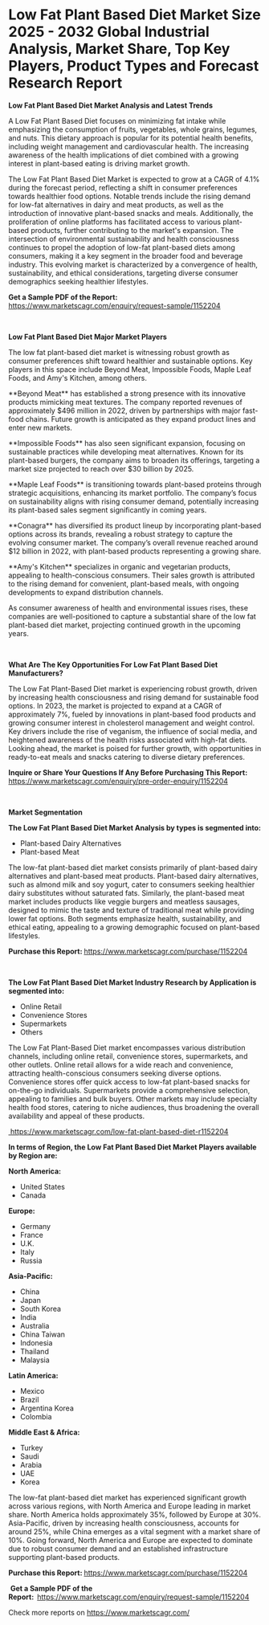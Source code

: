 <p><h1>Low Fat Plant Based Diet Market Size 2025 - 2032 Global Industrial Analysis, Market Share, Top Key Players, Product Types and Forecast Research Report</h1></p><p><strong>Low Fat Plant Based Diet Market Analysis and Latest Trends</strong></p>
<p><p>A Low Fat Plant Based Diet focuses on minimizing fat intake while emphasizing the consumption of fruits, vegetables, whole grains, legumes, and nuts. This dietary approach is popular for its potential health benefits, including weight management and cardiovascular health. The increasing awareness of the health implications of diet combined with a growing interest in plant-based eating is driving market growth.</p><p>The Low Fat Plant Based Diet Market is expected to grow at a CAGR of 4.1% during the forecast period, reflecting a shift in consumer preferences towards healthier food options. Notable trends include the rising demand for low-fat alternatives in dairy and meat products, as well as the introduction of innovative plant-based snacks and meals. Additionally, the proliferation of online platforms has facilitated access to various plant-based products, further contributing to the market's expansion. The intersection of environmental sustainability and health consciousness continues to propel the adoption of low-fat plant-based diets among consumers, making it a key segment in the broader food and beverage industry. This evolving market is characterized by a convergence of health, sustainability, and ethical considerations, targeting diverse consumer demographics seeking healthier lifestyles.</p></p>
<p><strong>Get a Sample PDF of the Report:&nbsp;</strong> <a href="https://www.marketscagr.com/enquiry/request-sample/1152204?utm_campaign=2246&utm_medium=2&utm_source=Github&utm_content=ia&utm_term=14022025&utm_id=low-fat-plant-based-diet">https://www.marketscagr.com/enquiry/request-sample/1152204</a></p>
<p>&nbsp;</p>
<p><strong>Low Fat Plant Based Diet Major Market Players</strong></p>
<p><p>The low fat plant-based diet market is witnessing robust growth as consumer preferences shift toward healthier and sustainable options. Key players in this space include Beyond Meat, Impossible Foods, Maple Leaf Foods, and Amy's Kitchen, among others. </p><p>**Beyond Meat** has established a strong presence with its innovative products mimicking meat textures. The company reported revenues of approximately $496 million in 2022, driven by partnerships with major fast-food chains. Future growth is anticipated as they expand product lines and enter new markets. </p><p>**Impossible Foods** has also seen significant expansion, focusing on sustainable practices while developing meat alternatives. Known for its plant-based burgers, the company aims to broaden its offerings, targeting a market size projected to reach over $30 billion by 2025. </p><p>**Maple Leaf Foods** is transitioning towards plant-based proteins through strategic acquisitions, enhancing its market portfolio. The company’s focus on sustainability aligns with rising consumer demand, potentially increasing its plant-based sales segment significantly in coming years.</p><p>**Conagra** has diversified its product lineup by incorporating plant-based options across its brands, revealing a robust strategy to capture the evolving consumer market. The company’s overall revenue reached around $12 billion in 2022, with plant-based products representing a growing share.</p><p>**Amy's Kitchen** specializes in organic and vegetarian products, appealing to health-conscious consumers. Their sales growth is attributed to the rising demand for convenient, plant-based meals, with ongoing developments to expand distribution channels. </p><p>As consumer awareness of health and environmental issues rises, these companies are well-positioned to capture a substantial share of the low fat plant-based diet market, projecting continued growth in the upcoming years.</p></p>
<p>&nbsp;</p>
<p><strong>What Are The Key Opportunities For Low Fat Plant Based Diet Manufacturers?</strong></p>
<p><p>The Low Fat Plant-Based Diet market is experiencing robust growth, driven by increasing health consciousness and rising demand for sustainable food options. In 2023, the market is projected to expand at a CAGR of approximately 7%, fueled by innovations in plant-based food products and growing consumer interest in cholesterol management and weight control. Key drivers include the rise of veganism, the influence of social media, and heightened awareness of the health risks associated with high-fat diets. Looking ahead, the market is poised for further growth, with opportunities in ready-to-eat meals and snacks catering to diverse dietary preferences.</p></p>
<p><strong>Inquire or Share Your Questions If Any Before Purchasing This Report:</strong> <a href="https://www.marketscagr.com/enquiry/pre-order-enquiry/1152204?utm_campaign=2246&utm_medium=2&utm_source=Github&utm_content=ia&utm_term=14022025&utm_id=low-fat-plant-based-diet">https://www.marketscagr.com/enquiry/pre-order-enquiry/1152204</a></p>
<p>&nbsp;</p>
<p><strong>Market Segmentation</strong></p>
<p><strong>The Low Fat Plant Based Diet Market Analysis by types is segmented into:</strong></p>
<p><ul><li>Plant-based Dairy Alternatives</li><li>Plant-based Meat</li></ul></p>
<p><p>The low-fat plant-based diet market consists primarily of plant-based dairy alternatives and plant-based meat products. Plant-based dairy alternatives, such as almond milk and soy yogurt, cater to consumers seeking healthier dairy substitutes without saturated fats. Similarly, the plant-based meat market includes products like veggie burgers and meatless sausages, designed to mimic the taste and texture of traditional meat while providing lower fat options. Both segments emphasize health, sustainability, and ethical eating, appealing to a growing demographic focused on plant-based lifestyles.</p></p>
<p><strong>Purchase this Report:&nbsp;</strong><a href="https://www.marketscagr.com/purchase/1152204?utm_campaign=2246&utm_medium=2&utm_source=Github&utm_content=ia&utm_term=14022025&utm_id=low-fat-plant-based-diet">https://www.marketscagr.com/purchase/1152204</a></p>
<p>&nbsp;</p>
<p><strong>The Low Fat Plant Based Diet Market Industry Research by Application is segmented into:</strong></p>
<p><ul><li>Online Retail</li><li>Convenience Stores</li><li>Supermarkets</li><li>Others</li></ul></p>
<p><p>The Low Fat Plant-Based Diet market encompasses various distribution channels, including online retail, convenience stores, supermarkets, and other outlets. Online retail allows for a wide reach and convenience, attracting health-conscious consumers seeking diverse options. Convenience stores offer quick access to low-fat plant-based snacks for on-the-go individuals. Supermarkets provide a comprehensive selection, appealing to families and bulk buyers. Other markets may include specialty health food stores, catering to niche audiences, thus broadening the overall availability and appeal of these products.</p></p>
<p><a href="https://www.marketscagr.com/low-fat-plant-based-diet-r1152204?utm_campaign=2246&utm_medium=2&utm_source=Github&utm_content=ia&utm_term=14022025&utm_id=low-fat-plant-based-diet">&nbsp;https://www.marketscagr.com/low-fat-plant-based-diet-r1152204</a></p>
<p><strong>In terms of Region, the Low Fat Plant Based Diet Market Players available by Region are:</strong></p>
<p>
    <p> <strong> North America: </strong>
        <ul>
            <li>United States</li>
            <li>Canada</li>
        </ul>
        </p> 
    <p> <strong> Europe: </strong>
        <ul>
            <li>Germany</li>
            <li>France</li>
            <li>U.K.</li>
            <li>Italy</li>
            <li>Russia</li>
        </ul>
        </p> 
    <p> <strong> Asia-Pacific: </strong>
        <ul>
            <li>China</li>
            <li>Japan</li>
            <li>South Korea</li>
            <li>India</li>
            <li>Australia</li>
            <li>China Taiwan</li>
            <li>Indonesia</li>
            <li>Thailand</li>
            <li>Malaysia</li>
        </ul>
        </p> 
    <p> <strong> Latin America: </strong>
        <ul>
            <li>Mexico</li>
            <li>Brazil</li>
            <li>Argentina Korea</li>
            <li>Colombia</li>
        </ul>
        </p> 
    <p> <strong> Middle East & Africa: </strong>
        <ul>
            <li>Turkey</li>
            <li>Saudi</li>
            <li>Arabia</li>
            <li>UAE</li>
            <li>Korea</li>
        </ul>
    </p>
    </p>
<p><p>The low-fat plant-based diet market has experienced significant growth across various regions, with North America and Europe leading in market share. North America holds approximately 35%, followed by Europe at 30%. Asia-Pacific, driven by increasing health consciousness, accounts for around 25%, while China emerges as a vital segment with a market share of 10%. Going forward, North America and Europe are expected to dominate due to robust consumer demand and an established infrastructure supporting plant-based products.</p></p>
<p><strong>Purchase this Report: </strong><a href="https://www.marketscagr.com/purchase/1152204?utm_campaign=2246&utm_medium=2&utm_source=Github&utm_content=ia&utm_term=14022025&utm_id=low-fat-plant-based-diet">https://www.marketscagr.com/purchase/1152204</a></p>
<p>&nbsp;<strong>Get a Sample PDF of the Report:&nbsp;&nbsp;</strong><a href="https://www.marketscagr.com/enquiry/request-sample/1152204?utm_campaign=2246&utm_medium=2&utm_source=Github&utm_content=ia&utm_term=14022025&utm_id=low-fat-plant-based-diet">https://www.marketscagr.com/enquiry/request-sample/1152204</a></p>
<p><strong></strong></p>
<p>Check more reports on <a href="https://www.marketscagr.com/?utm_campaign=2246&utm_medium=2&utm_source=Github&utm_content=ia&utm_term=14022025&utm_id=low-fat-plant-based-diet">https://www.marketscagr.com/</a></p>
